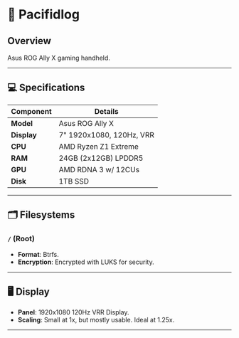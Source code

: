 # 🛟 Pacifidlog

## Overview

Asus ROG Ally X gaming handheld.

______________________________________________________________________

## 💻 Specifications

| Component   | Details                       |
|-------------|-------------------------------|
| **Model**   | Asus ROG Ally X               |
| **Display** | 7" 1920x1080, 120Hz, VRR      |
| **CPU**     | AMD Ryzen Z1 Extreme          |
| **RAM**     | 24GB (2x12GB) LPDDR5          |
| **GPU**     | AMD RDNA 3 w/ 12CUs           |
| **Disk**    | 1TB SSD                       |

______________________________________________________________________

## 🗂 Filesystems

### `/` (Root)

- **Format**: Btrfs.
- **Encryption**: Encrypted with LUKS for security.

______________________________________________________________________

## 🖥 Display

- **Panel**: 1920x1080 120Hz VRR Display.
- **Scaling**: Small at 1x, but mostly usable. Ideal at 1.25x.

______________________________________________________________________
